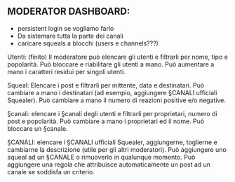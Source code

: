 ## MODERATOR DASHBOARD:

- persistent login se vogliamo farlo
- Da sistemare tutta la parte dei canali
- caricare squeals a blocchi (users e channels???)

Utenti: (finito)
Il moderatore può elencare gli utenti e filtrarli per nome, tipo e popolarità.
Può bloccare e riabilitare gli utenti a mano. Può aumentare a mano i caratteri residui per singoli utenti.

Squeal:
Elencare i post e filtrarli per mittente, data e destinatari.
Può cambiare a mano i destinatari (ad esempio, aggiungere §CANALI ufficiali Squealer). Può cambiare a mano il numero di reazioni positive e/o negative.

§canali:
elencare i §canali degli utenti e filtrarli per proprietari, numero di post e popolarità. Può cambiare a mano i proprietari ed il nome. Può bloccare un §canale.

§CANALI:
elencare i §CANALI ufficiali Squealer, aggiungerne, toglierne e cambiarne la descrizione (utile per gli altri moderatori).
Può aggiungere uno squeal ad un §CANALE o rimuoverlo in qualunque momento.
Può aggiungere una regola che attribuisce automaticamente un post ad un canale se soddisfa un criterio.
